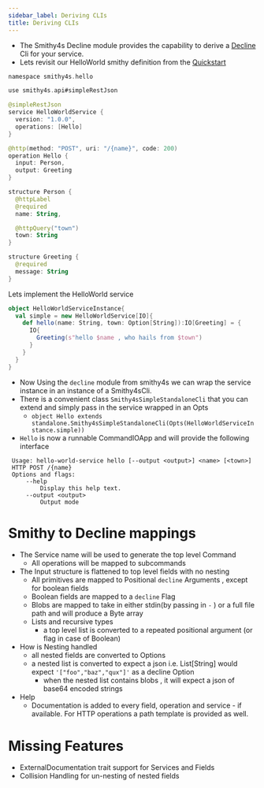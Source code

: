 ```yaml
---
sidebar_label: Deriving CLIs
title: Deriving CLIs
---
```


- The Smithy4s Decline module provides the capability to derive a [Decline](https://ben.kirw.in/decline/) Cli for your service.
- Lets revisit our HelloWorld smithy definition from the [Quickstart](modules/docs/src/01-overview/02-quickstart.md)

```kotlin
namespace smithy4s.hello

use smithy4s.api#simpleRestJson

@simpleRestJson
service HelloWorldService {
  version: "1.0.0",
  operations: [Hello]
}

@http(method: "POST", uri: "/{name}", code: 200)
operation Hello {
  input: Person,
  output: Greeting
}

structure Person {
  @httpLabel
  @required
  name: String,

  @httpQuery("town")
  town: String
}

structure Greeting {
  @required
  message: String
}
```

Lets implement the HelloWorld service
```scala
object HelloWorldServiceInstance{
  val simple = new HelloWorldService[IO]{
    def hello(name: String, town: Option[String]):IO[Greeting] = {
      IO{
        Greeting(s"hello $name , who hails from $town")
      }
    }
  }
}
```
 - Now Using the ```decline``` module from smithy4s we can wrap the service instance in an instance of a Smithy4sCli.
 - There is a convenient class ```Smithy4sSimpleStandaloneCli``` that you can extend and simply pass in the service wrapped in an Opts 
   - ``` object Hello extends standalone.Smithy4sSimpleStandaloneCli(Opts(HelloWorldServiceInstance.simple)) ```
 - ```Hello``` is now a runnable CommandIOApp and will provide the following interface

```
 Usage: hello-world-service hello [--output <output>] <name> [<town>]
 HTTP POST /{name}
 Options and flags:
     --help
         Display this help text.
     --output <output>
         Output mode
```

# Smithy to Decline mappings

   - The Service name will be used to generate the top level Command
     - All operations will be mapped to subcommands
   - The Input structure is flattened to top level fields with no nesting
     - All primitives are mapped to Positional `decline` Arguments , except for boolean fields
     - Boolean fields are mapped to a `decline` Flag
     - Blobs are mapped to take in either stdin(by passing in `-` ) or a full file path and will produce a Byte array 
     - Lists and recursive types
       - a top level list is converted to a repeated positional argument (or flag in case of Boolean)
   - How is Nesting handled
     - all nested fields are converted to Options 
     - a nested list is converted to expect a json i.e. List[String] would expect ```'["foo","baz","qux"]'``` as a decline Option
       - when the nested list contains blobs , it will expect a json of base64 encoded strings 
   - Help
     - Documentation is added to every field, operation and service - if available. For HTTP operations a path template is provided as well.

# Missing Features
   - ExternalDocumentation trait support for Services and Fields
   - Collision Handling for un-nesting of nested fields 